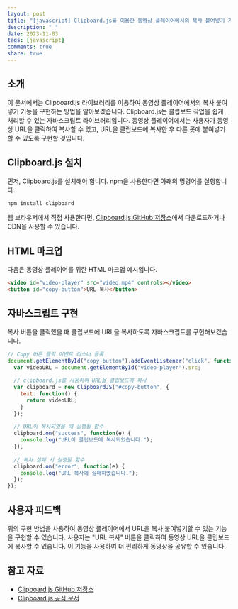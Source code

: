 ```yaml
---
layout: post
title: "[javascript] Clipboard.js를 이용한 동영상 플레이어에서의 복사 붙여넣기 기능 구현 방법"
description: " "
date: 2023-11-03
tags: [javascript]
comments: true
share: true
---
```


## 소개
이 문서에서는 Clipboard.js 라이브러리를 이용하여 동영상 플레이어에서의 복사 붙여넣기 기능을 구현하는 방법을 알아보겠습니다. Clipboard.js는 클립보드 작업을 쉽게 처리할 수 있는 자바스크립트 라이브러리입니다. 동영상 플레이어에서는 사용자가 동영상 URL을 클릭하여 복사할 수 있고, URL을 클립보드에 복사한 후 다른 곳에 붙여넣기할 수 있도록 구현할 것입니다.

## Clipboard.js 설치
먼저, Clipboard.js를 설치해야 합니다. npm을 사용한다면 아래의 명령어를 실행합니다.

```javascript
npm install clipboard
```

웹 브라우저에서 직접 사용한다면, [Clipboard.js GitHub 저장소](https://github.com/zenorocha/clipboard.js)에서 다운로드하거나 CDN을 사용할 수 있습니다.

## HTML 마크업
다음은 동영상 플레이어를 위한 HTML 마크업 예시입니다.

```html
<video id="video-player" src="video.mp4" controls></video>
<button id="copy-button">URL 복사</button>
```

## 자바스크립트 구현
복사 버튼을 클릭했을 때 클립보드에 URL을 복사하도록 자바스크립트를 구현해보겠습니다.

```javascript
// Copy 버튼 클릭 이벤트 리스너 등록
document.getElementById("copy-button").addEventListener("click", function() {
  var videoURL = document.getElementById("video-player").src;
  
  // clipboard.js를 사용하여 URL을 클립보드에 복사
  var clipboard = new ClipboardJS("#copy-button", {
    text: function() {
      return videoURL;
    }
  });
  
  // URL이 복사되었을 때 실행될 함수
  clipboard.on("success", function(e) {
    console.log("URL이 클립보드에 복사되었습니다.");
  });
  
  // 복사 실패 시 실행될 함수
  clipboard.on("error", function(e) {
    console.log("URL 복사에 실패하였습니다.");
  });
});
```

## 사용자 피드백
위의 구현 방법을 사용하여 동영상 플레이어에서 URL을 복사 붙여넣기할 수 있는 기능을 구현할 수 있습니다. 사용자는 "URL 복사" 버튼을 클릭하여 동영상 URL을 클립보드에 복사할 수 있습니다. 이 기능을 사용하여 더 편리하게 동영상을 공유할 수 있습니다.

## 참고 자료
- [Clipboard.js GitHub 저장소](https://github.com/zenorocha/clipboard.js)
- [Clipboard.js 공식 문서](https://clipboardjs.com/)